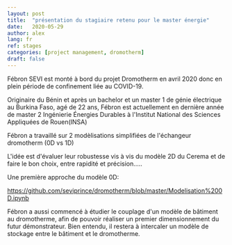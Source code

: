 ```yaml
---
layout: post
title:  "présentation du stagiaire retenu pour le master énergie"
date:   2020-05-29
author: alex
lang: fr
ref: stages
categories: [project management, dromotherm]
draft: false
---
```


Fébron SEVI est monté à bord du projet Dromotherm en avril 2020 donc en plein période de confinement liée au COVID-19. 

Originaire du Bénin et après un bachelor et un master 1 de génie électrique au Burkina Faso, agé de 22 ans, Fébron est actuellement 
en dernière année de master 2 Ingénierie Énergies Durables à l'Institut National des Sciences Appliquées de Rouen(INSA)

Fébron a travaillé sur 2 modèlisations simplifiées de l'échangeur dromotherm (0D vs 1D)

L'idée est d'évaluer leur robustesse vis à vis du modèle 2D du Cerema et de faire le bon choix, entre rapidité et précision.....

Une première approche du modèle 0D:

https://github.com/seviprince/dromotherm/blob/master/Modelisation%200D.ipynb

Fébron a aussi commencé à étudier le couplage d'un modèle de bâtiment au dromotherme, afin de pouvoir réaliser un premier 
dimensionnement du futur démonstrateur. Bien entendu, il restera à intercaler un modèle de stockage entre le bâtiment et 
le dromotherme.
